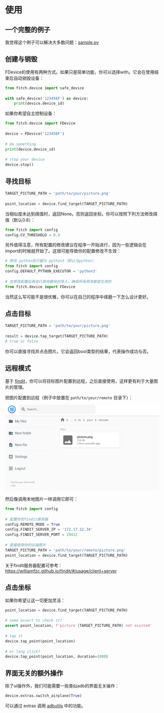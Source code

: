 # 使用

## 一个完整的例子

我觉得这个例子可以解决大多数问题：[sample.py](https://github.com/williamfzc/fitch/blob/master/sample/sample.py)

## 创建与销毁

FDevice的使用有两种方式。如果只是简单功能，你可以选择with。它会在使用结束后自动销毁设备：

```python
from fitch.device import safe_device

with safe_device('123456F') as device:
    print(device.device_id)
```

如果你希望自主控制设备：

```python
from fitch.device import FDevice

device = FDevice('123456F')

# do something
print(device.device_id)

# stop your device
device.stop()
```

## 寻找目标

```python
TARGET_PICTURE_PATH = 'path/to/your/picture.png'

point_location = device.find_target(TARGET_PICTURE_PATH)
```

当相似度未达到阈值时，返回None。否则返回坐标。你可以按照下列方法修改阈值（默认0.8）：

```python
from fitch import config
config.CV_THRESHOLD = 0.9
```

另外值得注意，所有配置的修改建议在程序一开始进行，因为一些逻辑会在import的时候就开始了。这很可能导致你的配置修改不生效：

```python
# 修改 python执行器为 python3（默认为python）
from fitch import config
config.DEFAULT_PYTHON_EXECUTOR = 'python3'

# 在修改配置后再进行其他模块的导入，确保所有修改都是生效的
from fitch.device import FDevice
```

当然这么写可能不是很优雅，你可以在自己的程序中琢磨一下怎么设计更好。

## 点击目标

```python
TARGET_PICTURE_PATH = 'path/to/your/picture.png'

result = device.tap_target(TARGET_PICTURE_PATH)
# true or false
```

你可以直接寻找并点击图片。它会返回bool类型的结果，代表操作成功与否。

## 远程模式

基于 [findit](https://github.com/williamfzc/findit)，你可以将目标图片配置到远程，之后直接使用，这样更有利于大量图片的管理。

把图片配置到远程（例子中放置在 `path/to/your/remote` 目录下）：

![](../pics/findit_server_management.png)

然后像调用本地图片一样调用它即可：

```python
from fitch import config

# 配置你的findit服务器
config.REMOTE_MODE = True
config.FINDIT_SERVER_IP = '172.17.12.34'
config.FINDIT_SERVER_PORT = 29412

# 直接使用你的远端图片
TARGET_PICTURE_PATH = 'path/to/your/remote/picture.png'
point_location = device.find_target(TARGET_PICTURE_PATH)
```

关于findit服务器配置可参考：https://williamfzc.github.io/findit/#/usage/client+server

## 点击坐标

如果你希望让这一切更加灵活：

```python
point_location = device.find_target(TARGET_PICTURE_PATH)

# some assert to check it?
assert point_location, f'picture {TARGET_PICTURE_PATH} not existed'

# tap it
device.tap_point(point_location)

# or long click?
device.tap_point(point_location, duration=1000)
```

## 界面无关的额外操作

除了ui操作外，我们可能需要一些类似adb的界面无关操作：

```python
device.extras.switch_airplane(True)
```

可以通过 extras 调用 [adbutils](https://github.com/openatx/adbutils) 中的功能。
